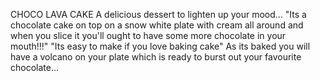 CHOCO LAVA CAKE
A delicious dessert to lighten up your mood...
"Its a chocolate cake on top on a snow white plate with cream all around and when you slice it you'll ought to have some more chocolate in your mouth!!!"
"Its easy to make if you love baking cake"
As its baked you will have a volcano on your plate which is ready to burst out your favourite chocolate...